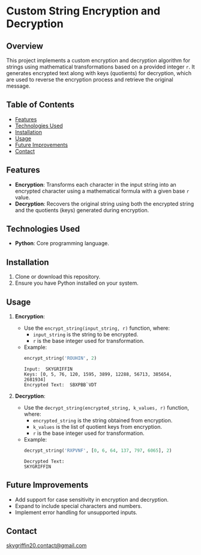 # Custom String Encryption and Decryption

## Overview
This project implements a custom encryption and decryption algorithm for strings using mathematical transformations based on a provided integer `r`. It generates encrypted text along with keys (quotients) for decryption, which are used to reverse the encryption process and retrieve the original message.

## Table of Contents
- [Features](#features)
- [Technologies Used](#technologies-used)
- [Installation](#installation)
- [Usage](#usage)
- [Future Improvements](#future-improvements)
- [Contact](#contact)

## Features
- **Encryption**: Transforms each character in the input string into an encrypted character using a mathematical formula with a given base `r` value.
- **Decryption**: Recovers the original string using both the encrypted string and the quotients (keys) generated during encryption.

## Technologies Used
- **Python**: Core programming language.

## Installation
1. Clone or download this repository.
2. Ensure you have Python installed on your system.

## Usage
1. **Encryption**:
   - Use the `encrypt_string(input_string, r)` function, where:
     - `input_string` is the string to be encrypted.
     - `r` is the base integer used for transformation.
   - Example:
     ```python
     encrypt_string('ROUHIN', 2)
     ```
     ```
     Input:  SKYGRIFFIN
     Keys: [0, 5, 76, 120, 1595, 3899, 12288, 56713, 385654, 2681934]
     Encrypted Text:  SBXPBB`VDT
     ```
     
2. **Decryption**:
   - Use the `decrypt_string(encrypted_string, k_values, r)` function, where:
     - `encrypted_string` is the string obtained from encryption.
     - `k_values` is the list of quotient keys from encryption.
     - `r` is the base integer used for transformation.
   - Example:
     ```python
     decrypt_string('RXPVNF', [0, 6, 64, 137, 797, 6065], 2)
     ```
     ```
     Decrypted Text:
     SKYGRIFFIN
     ```
     
## Future Improvements
- Add support for case sensitivity in encryption and decryption.
- Expand to include special characters and numbers.
- Implement error handling for unsupported inputs.

## Contact
skygriffin20.contact@gmail.com
